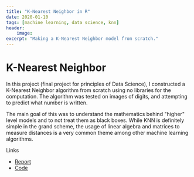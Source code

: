 ```yaml
---
title: "K-Nearest Neighbor in R"
date: 2020-01-10
tags: [machine learning, data science, knn]
header:
    image:
excerpt: "Making a K-Nearest Neighbor model from scratch."
---
```


# K-Nearest Neighbor

In this project (final project for principles of Data Science), I constructed a K-Nearest Neighbor algorithm from scratch using no libraries for the computation. The algorithm was tested on images of digits, and attempting to predict what number is written.

The main goal of this was to understand the mathematics behind "higher" level models and to not treat them as black boxes. While KNN is definitely simple in the grand scheme, the usage of linear algebra and matrices to measure distances is a very common theme among other machine learning algorithms. 

Links
* [Report](https://github.com/francogonzales/knn_from_scratch/blob/master/Final%20Project.pdf)
* [Code](https://github.com/francogonzales/knn_from_scratch/blob/master/Final%20Project.R)
